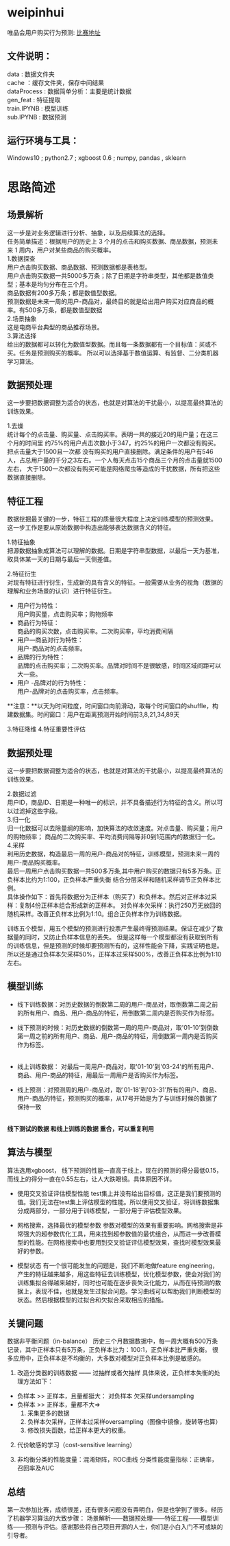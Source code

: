 # weipinhui
唯品会用户购买行为预测: [比赛地址](http://www.datafountain.cn/#/competitions/260/intro)

文件说明：
---
data : 数据文件夹 <br>
cache ：缓存文件夹，保存中间结果 <br>
dataProcess : 数据简单分析：主要是统计数据 <br>
gen_feat : 特征提取 <br>
train.IPYNB  : 模型训练 <br>
sub.IPYNB : 数据预测 <br>

运行环境与工具：
---
Windows10 ;
python2.7 ;
xgboost 0.6 ;
numpy, pandas , sklearn 
<br>

# 思路简述

场景解析
---
这一步是对业务逻辑进行分析、抽象，以及后续算法的选择。<br>
任务简单描述：根据用户的历史上 3 个月的点击和购买数据、商品数据，预测未来 1 周内，用户对某些商品的购买概率。<br>
1.数据探查 <br>
用户点击购买数据、商品数据、预测数据都是表格型。<br>
用户点击购买数据一共5000多万条；除了日期是字符串类型，其他都是数值类型；基本是均匀分布在三个月。<br>
商品数据有200多万条；都是数值型数据。<br>
预测数据是未来一周的用户-商品对，最终目的就是给出用户购买对应商品的概率。有500多万条，都是数值型数据<br>
2.场景抽象 <br>
这是电商平台典型的商品推荐场景。<br>
3.算法选择 <br>
给出的数据都可以转化为数值型数据。而且每一条数据都有一个目标值：买或不买。任务是预测购买的概率。
所以可以选择基于数值运算、有监督、二分类机器学习算法。

数据预处理
---
这一步要把数据调整为适合的状态，也就是对算法的干扰最小，以提高最终算法的训练效果。<br>
  
  1.去燥<br>
  统计每个的点击量、购买量、点击购买率。表明一共的接近20的用户量；在这三个月的时间里
  约75%的用户点击次数小于347，约25%的用户一次都没有购买。把点击量大于1500且一次都
  没有购买的用户直接删除。满足条件的用户有546人，占总用户量的千分之3左右。一个人每天点击15个商品三个月的点击量就1500左右，
  大于1500一次都没有购买可能是网络爬虫等造成的干扰数据，所有把这些数据直接删除。<br>

特征工程
---
数据挖掘最关键的一步，特征工程的质量很大程度上决定训练模型的预测效果。<br>
这一步工作是要从原始数据中构造出能够表达数据含义的特征。<br>

1.特征抽象<br>
把源数据抽象成算法可以理解的数据。日期是字符串型数据，以最后一天为基准，取具体某一天的日期与最后一天侧差值。<br>

2.特征衍生<br>
对现有特征进行衍生，生成新的具有含义的特征。一般需要从业务的视角（数据的理解和业务场景的认识）进行特征衍生。<br>

 - 用户行为特性：<br>
 用户购买量，点击购买率；购物频率
 - 商品行为特征：<br>
 商品的购买次数，点击购买率。二次购买率，平均消费间隔
 - 用户—商品对行为特性：<br>
 用户-商品对的点击频率。
 - 品牌的行为特性： <br>
 品牌的点击购买率；二次购买率。品牌对时间不是很敏感，时间区域间距可以大一些。
 - 用户 -品牌对的行为特性：<br>
 用户-品牌对的点击购买率，点击频率。<br>

 **注意：**以天为时间粒度，时间窗口向前滑动，取每个时间窗口的shuffle，构建数据集。时间窗口：用户在距离预测开始时间前3,8,21,34,89天 <br>
 
3.特征降维
4.特征重要性评估 


数据预处理
---
这一步要把数据调整为适合的状态，也就是对算法的干扰最小，以提高最终算法的训练效果。<br>
  
  2.数据过滤<br>
  用户ID，商品ID、日期是一种唯一的标识，并不具备描述行为特征的含义。所以可以过滤掉这些字段。<br>
  3.归一化<br>
  归一化数据可以去除量纲的影响，加快算法的收敛速度。对点击量、购买量；用户的购物频率；
  商品的二次购买率、平均消费间隔等非0到1范围内的数据归一化。<br>
  4.采样<br>
  利用历史数据，构造最后一周的用户-商品对的特征，训练模型，预测未来一周的用户-商品购买概率。<br>
  最后一周用户点击购买数据一共500多万条,其中用户购买的数据只有5多万条。正负样本比约为1:100，正负样本严重失衡
  结合分层采样和随机采样调节正负样本比例。<br>
  具体操作如下：首先将数据分为正样本（购买了）和负样本。然后对正样本过采样：复制4份正样本组合形成新的正样本。
  对负样本欠采样：执行250万无放回的随机采样。改善正负样本比例为1:10。组合正负样本作为训练数据。<br>
  
  训练五个模型，用五个模型的预测进行投票产生最终得预测结果。保证在减少了数据量的同时，又防止负样本信息的丢失。
  但是这样每一个模型都没有获取到所有的训练信息，但是预测的时候却要预测所有的，这样性能会下降，实践证明也是。
  所以还是通过负样本欠采样50%，正样本过采样500%，改善正负样本比例为1:10左右。

  
 
模型训练
---
- 线下训练数据：对历史数据的倒数第二周的用户-商品对，取倒数第二周之前的所有用户、商品、用户-商品的特征，用倒数第二周内是否购买作为标签。 <br>
- 线下预测的时候：对历史数据的倒数第一周的用户-商品对，取'01-10'到倒数第一周之前的所有用户、商品、用户-商品的特征，用倒数第一周内是否购买作为标签。 <br><br>

- 线上训练数据： 对最后一周用户-商品对，取'01-10'到'03-24'的所有用户、商品、用户-商品的特征，用最后一周用户是否购买作为标签。 <br>
- 线上预测：对预测周的用户-商品对，取'01-18'到'03-31'所有的用户、商品、用户-商品的特征，预测购买的概率，从17号开始是为了与训练时候的数据了保持一致 <br><br>

**线下测试的数据 和线上训练的数据 重合，可以重复利用**

算法与模型
---
算法选用xgboost， 线下预测的性能一直高于线上，现在的预测的得分最低0.15，而线上的得分一直在0.55左右，让人大跌眼镜。具体原因不详。

- 使用交叉验证评估模型性能
test集上并没有给出目标值，这正是我们要预测的值。我们无法在test集上评估模型的性能。所以使用交叉验证，将训练数据集分成两部分，一部分用于训练模型，一部分用于评估模型效果。

- 网格搜索，选择最优的模型参数
参数对模型的效果有重要影响。网格搜索是非常强大的超参数优化工具，用来找到超参数值的最优组合，从而进一步改善模型的性能。在网格搜索中也要用到交叉验证评估模型效果，查找时模型效果最好的参数。

- 模型状态
有一个很可能发生的问题是，我们不断地做feature engineering，产生的特征越来越多，用这些特征去训练模型，优化模型参数，使会对我们的训练集拟合得越来越好，同时也可能在逐步丧失泛化能力，从而在待预测的数据上，表现不佳，也就是发生过拟合问题。学习曲线可以帮助我们判断模型的状态。然后根据模型的过拟合和欠拟合采取相应的措施。


关键问题
---
数据非平衡问题（in-balance）
历史三个月数据数据中，每一周大概有500万条记录，其中正样本只有5万条，正负样本比为：100:1，正负样本比严重失衡。
很多应用中，正负样本是不均衡的，大多数对模型对正负样本比例是敏感的。


1. 改造分类器的训练数据 —— 过抽样或者欠抽样
具体来说，正负样本失衡的处理方法如下：

-  负样本 >> 正样本，且量都挺大： 对负样本 欠采样undersampling
- 负样本 >> 正样本，量都不大=>
  1. 采集更多的数据
  2. 负样本欠采样，正样本过采样oversampling（图像中镜像，旋转等也算）
  3. 修改损失函数，给正样本更大的权重。 

2. 代价敏感的学习（cost-sensitive learning）

3. 非均衡分类的性能度量：混淆矩阵，ROC曲线
分类性能度量指标：正确率，召回率及AUC
  



总结
---
第一次参加比赛，成绩很差，还有很多问题没有弄明白，但是也学到了很多。经历了机器学习算法的大致步骤：
场景解析——数据预处理——特征工程——模型训练——预测与评估。感谢那些将自己项目开源的人士，你们是小白入门不可或缺的引导者。


